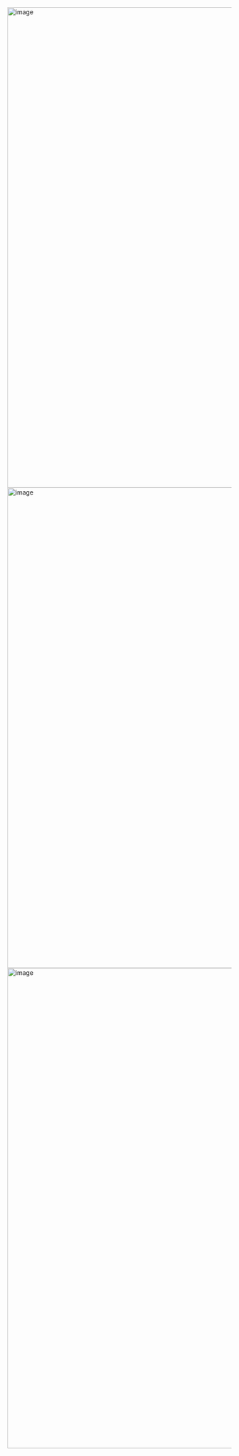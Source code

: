 <img width="1920" height="1080" alt="image" src="https://github.com/user-attachments/assets/690e5d4c-b7c0-4eb3-a73d-e808f9664840" />
<img width="1920" height="1080" alt="image" src="https://github.com/user-attachments/assets/d859d012-3699-4489-955d-4e4b24e55e36" />
<img width="1920" height="1080" alt="image" src="https://github.com/user-attachments/assets/2b90a2ce-82d1-433c-b610-ceb2332852f7" />
